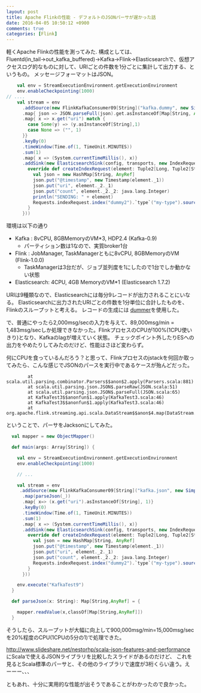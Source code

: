 ```yaml
---
layout: post
title: Apache Flinkの性能 - デフォルトのJSONパーサが遅かった話
date: 2016-04-05 10:50:12 +0900
comments: true
categories: [Flink]
---
```

軽くApache Flinkの性能を測ってみた. 構成としては、Fluentd(in_tail→out_kafka_buffered)→Kafka→Flink→Elasticsearchで、仮想アクセスログ的なものに対して、URIごとの件数を1分ごとに集計して出力する、というもの。
メッセージフォーマットはJSON。

```scala
    val env = StreamExecutionEnvironment.getExecutionEnvironment
    env.enableCheckpointing(1000)
// ....
    val stream = env
      .addSource(new FlinkKafkaConsumer09[String]("kafka.dummy", new SimpleStringSchema(), properties))
      .map{ json => JSON.parseFull(json).get.asInstanceOf[Map[String, AnyRef]] }
      .map{ x => x.get("uri") match {
        case Some(y) => (y.asInstanceOf[String],1)
        case None => ("", 1)
      }}
      .keyBy(0)
      .timeWindow(Time.of(1, TimeUnit.MINUTES))
      .sum(1)
      .map{ x => (System.currentTimeMillis(), x)}
      .addSink(new ElasticsearchSink(config, transports, new IndexRequestBuilder[Tuple2[Long, Tuple2[String, Int]]]  {
        override def createIndexRequest(element: Tuple2[Long, Tuple2[String, Int]], ctx: RuntimeContext): IndexRequest = {
          val json = new HashMap[String, AnyRef]
          json.put("@timestamp", new Timestamp(element._1))
          json.put("uri", element._2._1)
          json.put("count", element._2._2: java.lang.Integer)
          println("SENDING: " + element)
          Requests.indexRequest.index("dummy2").`type`("my-type").source(json)
        }
      }))

```

環境は以下の通り

* Kafka : 8vCPU, 8GBMemoryのVM*3, HDP2.4 (Kafka-0.9)
    * パーティション数は1なので、実質broker1台
* Flink : JobManager, TaskManagerともに8vCPU, 8GBMemoryのVM (Flink-1.0.0)
    * TaskManagerは3台だが、ジョブ並列度を1にしたので1台でしか動かない状態
* Elasticsearch: 4CPU, 4GB MemoryのVM*1 (Elasticsearch 1.7.2)

URIは9種類なので、Elasticsearchには毎分9レコードが出力されることにいなる。 Elasticsearchに出力されたURIごとの件数を1分単位に合計したものを、Flinkのスループットと考える。 レコードの生成には [dummer](https://github.com/sonots/dummer)を使用した。

で、普通にやったら2,000msg/secの入力を与えて、89,000msg/min = 1,483msg/secしか処理できなかった。FlinkプロセスのCPUが100%(1CPU使いきり)となり、Kafkaのlagが増えていく状態。
チェックポイント外したりESへの出力をやめたりしてみたのだけど、性能はさほど変わらず。

何にCPUを食っているんだろう？と思って、Flinkプロセスのjstackを何回か取ってみたら、こんな感じでJSONのパースを実行中であるケースが殆んどだった。

```
        at scala.util.parsing.combinator.Parsers$$anon$2.apply(Parsers.scala:881)
        at scala.util.parsing.json.JSON$.parseRaw(JSON.scala:51)
        at scala.util.parsing.json.JSON$.parseFull(JSON.scala:65)
        at KafkaTest3$$anonfun$1.apply(KafkaTest3.scala:46)
        at KafkaTest3$$anonfun$1.apply(KafkaTest3.scala:46)
        at org.apache.flink.streaming.api.scala.DataStream$$anon$4.map(DataStream.scala:485)
```

ということで、パーサをJacksonにしてみた。


```scala
  val mapper = new ObjectMapper()

  def main(args: Array[String]) {

    val env = StreamExecutionEnvironment.getExecutionEnvironment
    env.enableCheckpointing(1000)

    // ...

    val stream = env
     .addSource(new FlinkKafkaConsumer09[String]("kafka.json", new SimpleStringSchema(), properties))
      .map(parseJson(_))
      .map{ x=> (x.get("uri").asInstanceOf[String], 1)}
      .keyBy(0)
      .timeWindow(Time.of(1, TimeUnit.MINUTES))
      .sum(1)
      .map{ x => (System.currentTimeMillis(), x)}
      .addSink(new ElasticsearchSink(config, transports, new IndexRequestBuilder[Tuple2[Long, Tuple2[String, Int]]]  {
        override def createIndexRequest(element: Tuple2[Long, Tuple2[String, Int]], ctx: RuntimeContext): IndexRequest = {
          val json = new HashMap[String, AnyRef]
          json.put("@timestamp", new Timestamp(element._1))
          json.put("uri", element._2._1)
          json.put("count", element._2._2: java.lang.Integer)
          Requests.indexRequest.index("dummy2").`type`("my-type").source(json)
        }
      }))

    env.execute("KafkaTest9")
  }

  def parseJson(x: String): Map[String,AnyRef] = {

    mapper.readValue(x,classOf[Map[String,AnyRef]])
  }

```

そうしたら、スループットが大幅に向上して900,000msg/min=15,000msg/secを20%程度のCPU(1CPUの5分の1)で処理できた。

http://www.slideshare.net/nestorhp/scala-json-features-and-performance にScalaで使えるJSONライブラリを比較したスライドがあるのだけど、
これを見るとScala標準のパーサと、その他のライブラリで速度が3桁くらい違う。えーーー、、、

ともあれ、十分に実用的な性能が出そうであることがわかったので良かった。
